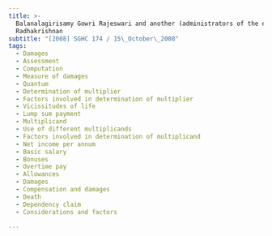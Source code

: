 ```yaml
---
title: >-
  Balanalagirisamy Gowri Rajeswari and another (administrators of the estate of
  Radhakrishnan
subtitle: "[2008] SGHC 174 / 15\_October\_2008"
tags:
  - Damages
  - Assessment
  - Computation
  - Measure of damages
  - Quantum
  - Determination of multiplier
  - Factors involved in determination of multiplier
  - Vicissitudes of life
  - Lump sum payment
  - Multiplicand
  - Use of different multiplicands
  - Factors involved in determination of multiplicand
  - Net income per annum
  - Basic salary
  - Bonuses
  - Overtime pay
  - Allowances
  - Damages
  - Compensation and damages
  - Death
  - Dependency claim
  - Considerations and factors

---
```


